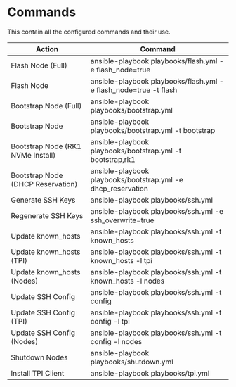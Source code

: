 # Commands

This contain all the configured commands and their use.

| Action                            | Command                                                          |
| --------------------------------- | ---------------------------------------------------------------- |
| Flash Node (Full)                 | ansible-playbook playbooks/flash.yml -e flash_node=true          |
| Flash Node                        | ansible-playbook playbooks/flash.yml -e flash_node=true -t flash |
| Bootstrap Node (Full)             | ansible-playbook playbooks/bootstrap.yml                         |
| Bootstrap Node                    | ansible-playbook playbooks/bootstrap.yml -t bootstrap            |
| Bootstrap Node (RK1 NVMe Install) | ansible-playbook playbooks/bootstrap.yml -t bootstrap,rk1        |
| Bootstrap Node (DHCP Reservation) | ansible-playbook playbooks/bootstrap.yml -e dhcp_reservation     |
| Generate SSH Keys                 | ansible-playbook playbooks/ssh.yml                               |
| Regenerate SSH Keys               | ansible-playbook playbooks/ssh.yml -e ssh_overwrite=true         |
| Update known_hosts                | ansible-playbook playbooks/ssh.yml -t known_hosts                |
| Update known_hosts (TPI)          | ansible-playbook playbooks/ssh.yml -t known_hosts -l tpi         |
| Update known_hosts (Nodes)        | ansible-playbook playbooks/ssh.yml -t known_hosts -l nodes       |
| Update SSH Config                 | ansible-playbook playbooks/ssh.yml -t config                     |
| Update SSH Config (TPI)           | ansible-playbook playbooks/ssh.yml -t config -l tpi              |
| Update SSH Config (Nodes)         | ansible-playbook playbooks/ssh.yml -t config -l nodes            |
| Shutdown Nodes                    | ansible-playbook playbooks/shutdown.yml                          |
| Install TPI Client                | ansible-playbook playbooks/tpi.yml                               |
